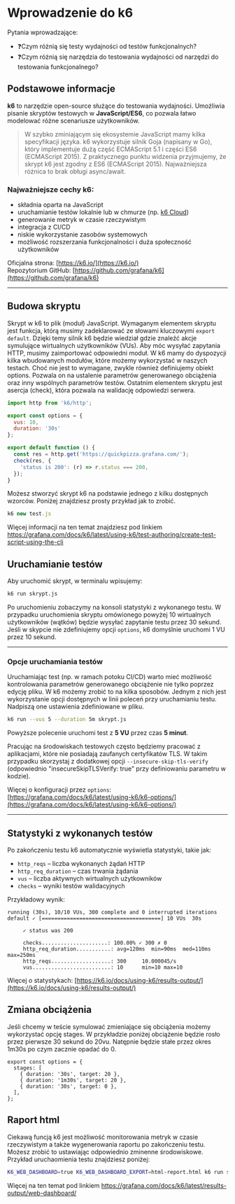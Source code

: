 
# Wprowadzenie do k6

Pytania wprowadzające:
- ❓Czym różnią się testy wydajności od testów funkcjonalnych?
- ❓Czym różnią się narzędzia do testowania wydajności od narzędzi do testowania funkcjonalnego?

## Podstawowe informacje

**k6** to narzędzie open-source służące do testowania wydajności. Umożliwia pisanie skryptów testowych w **JavaScript/ES6**, co pozwala łatwo modelować różne scenariusze użytkowników.

> W szybko zminiającym się ekosystemie JavaScript mamy kilka specyfikacji języka. k6 wykorzystuje silnik Goja (napisany w Go), który implementuje dużą część ECMAScript 5.1 i części ES6 (ECMAScript 2015). Z praktycznego punktu widzenia przyjmujemy, że skrypt k6 jest zgodny z ES6 (ECMAScript 2015). Najważniejsza różnica to brak obługi async/await.

### Najważniejsze cechy k6:

- składnia oparta na JavaScript
- uruchamianie testów lokalnie lub w chmurze (np. [k6 Cloud](https://k6.io/cloud))
- generowanie metryk w czasie rzeczywistym
- integracja z CI/CD
- niskie wykorzystanie zasobów systemowych
- możliwość rozszerzania funkcjonalności i duża społeczność użytkowników

Oficjalna strona: [https://k6.io/](https://k6.io/)  
Repozytorium GitHub: [https://github.com/grafana/k6](https://github.com/grafana/k6)

---

## Budowa skryptu

Skrypt w k6 to plik (moduł) JavaScript. Wymaganym elementem skryptu jest funkcja, którą musimy zadeklarować ze słowami kluczowymi `export default`. Dzięki temy silnik k6 będzie wiedział gdzie znaleźć akcje symulujące wirtualnych użytkowników (VUs). Aby móc wysyłać zapytania HTTP, musimy zaimportować odpowiedni moduł. W k6 mamy do dyspozycji kilka wbudowanych modułów, które możemy wykorzystać w naszych testach. Choć nie jest to wymagane, zwykle również definiujemy obiekt options. Pozwala on na ustalenie parametrów generowanego obciążenia oraz inny wspólnych parametrów testów. Ostatnim elementem skryptu jest asercja (check), która pozwala na walidację odpowiedzi serwera.

```javascript
import http from 'k6/http';

export const options = {
  vus: 10,
  duration: '30s'
};

export default function () {
  const res = http.get('https://quickpizza.grafana.com/');
  check(res, {
    'status is 200': (r) => r.status === 200,
  });
}
```

Możesz stworzyć skrypt k6 na podstawie jednego z kilku dostępnych wzorców. Poniżej znajdziesz prosty przykład jak to zrobić.

```javascript
k6 new test.js
```

Więcej informacji na ten temat znajdziesz pod linkiem https://grafana.com/docs/k6/latest/using-k6/test-authoring/create-test-script-using-the-cli


## Uruchamianie testów

Aby uruchomić skrypt, w terminalu wpisujemy:

```bash
k6 run skrypt.js
```

Po uruchomieniu zobaczymy na konsoli statystyki z wykonanego testu. W przypadku uruchomienia skryptu omówionego powyżej 10 wirtualnych użytkowników (wątków) będzie wysyłać zapytanie testu przez 30 sekund. Jeśli w skypcie nie zdefiniujemy opcji `options`, k6 domyślnie uruchomi 1 VU przez 10 sekund.

---
### Opcje uruchamiania testów

Uruchamiając test (np. w ramach potoku CI/CD) warto mieć możliwość kontrolowania parametrów generowanego obciążenie nie tylko poprzez edycję pliku. W k6 możemy zrobić to na kilka sposobów. Jednym z nich jest wykorzystanie opcji dostępnych w linii poleceń przy uruchamianiu testu. Nadpiszą one ustawienia zdefiniowane w pliku.

```bash
k6 run --vus 5 --duration 5m skrypt.js
```

Powyższe polecenie uruchomi test z **5 VU** przez czas **5 minut**.

Pracując na środowiskach testowych często będziemy pracować z aplikacjami, które nie posiadają zaufanych certyfikatów TLS. W takim przypadku skorzystaj z dodatkowej opcji `--insecure-skip-tls-verify`  (odpowiednio "insecureSkipTLSVerify: true" przy definiowaniu parametru w kodzie).

Więcej o konfiguracji przez `options`: [https://grafana.com/docs/k6/latest/using-k6/k6-options/](https://grafana.com/docs/k6/latest/using-k6/k6-options/)

---

## Statystyki z wykonanych testów

Po zakończeniu testu k6 automatycznie wyświetla statystyki, takie jak:

- `http_reqs` – liczba wykonanych żądań HTTP
- `http_req_duration` – czas trwania żądania
- `vus` – liczba aktywnych wirtualnych użytkowników
- `checks` – wyniki testów walidacyjnych

Przykładowy wynik:

```
running (30s), 10/10 VUs, 300 complete and 0 interrupted iterations
default ✓ [======================================] 10 VUs  30s

     ✓ status was 200

     checks.....................: 100.00% ✓ 300 ✗ 0
     http_req_duration...........: avg=120ms  min=90ms  med=110ms  max=250ms
     http_reqs...................: 300     10.000045/s
     vus.........................: 10      min=10 max=10
```

Więcej o statystykach: [https://k6.io/docs/using-k6/results-output/](https://k6.io/docs/using-k6/results-output/)

## Zmiana obciążenia

Jeśli chcemy w teście symulować zmieniające się obciążenia możemy wykorzystać opcję stages. W przykładzie poniżej obciążenie będzie rosło przez pierwsze 30 sekund do 20vu. Natępnie będzie stałe przez okres 1m30s po czym zacznie opadać do 0. 

```
export const options = {
  stages: [
    { duration: '30s', target: 20 },
    { duration: '1m30s', target: 20 },
    { duration: '30s', target: 0 },
  ],
};
```

## Raport html

Ciekawą funcją k6 jest możliwość monitorowania metryk w czasie rzeczywistym a także wygenerowania raportu po zakończeniu testu. Możesz zrobić to ustawiając odpowiednio zminenne środowiskowe. Przykład uruchaomienia testu znajdziesz poniżej:

```bash
K6_WEB_DASHBOARD=true K6_WEB_DASHBOARD_EXPORT=html-report.html k6 run script.js
```
Więcej na ten temat pod linkiem https://grafana.com/docs/k6/latest/results-output/web-dashboard/


